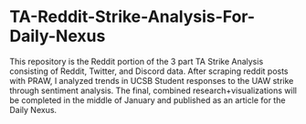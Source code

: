 # TA-Reddit-Strike-Analysis-For-Daily-Nexus

This repository is the Reddit portion of the 3 part TA Strike Analysis consisting of Reddit, Twitter, and Discord data. After scraping reddit posts with PRAW, I analyzed trends in UCSB Student responses to the UAW strike through sentiment analysis. The final, combined research+visualizations will be completed in the middle of January and published as an article for the Daily Nexus.
